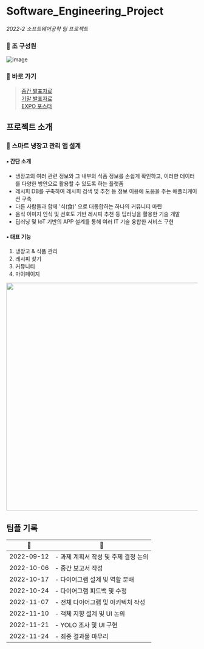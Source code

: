 # Software_Engineering_Project
*2022-2 소프트웨어공학 팀 프로젝트*

### 📍 조 구성원
![image](https://github.com/iamsoojung/Software_Engineering_Project/assets/65272297/013d5aaf-5c46-4cb5-a7fe-5b5211b03d80)

### 🔗 바로 가기 
> [중간 발표자료](https://github.com/iamsoojung/Software_Engineering_Project/blob/main/2.%20%EC%A4%91%EA%B0%84%20%EB%B0%9C%ED%91%9C/%EC%86%8C%ED%94%84%ED%8A%B8%EC%9B%A8%EC%96%B4%EA%B3%B5%ED%95%99%20%EC%A4%91%EA%B0%84%20%EB%B0%9C%ED%91%9C%20PPT-%EB%83%89%EC%9E%A5%EA%B3%A0%EB%A5%BC%20%EB%B6%80%ED%83%81%ED%95%B4.pdf)<br/>
> [기말 발표자료](https://github.com/iamsoojung/Software_Engineering_Project/blob/main/%EC%86%8C%ED%94%84%ED%8A%B8%EC%9B%A8%EC%96%B4%EA%B3%B5%ED%95%99%20%EC%B5%9C%EC%A2%85%20%EB%B0%9C%ED%91%9C%20PPT-%EB%83%89%EC%9E%A5%EA%B3%A0%EB%A5%BC%20%EB%B6%80%ED%83%81%ED%95%B4.pdf)<br/>
> [EXPO 포스터](https://github.com/iamsoojung/Software_Engineering_Project/blob/main/3.%20%EC%BA%A1%EC%8A%A4%ED%86%A4%20%EB%94%94%EC%9E%90%EC%9D%B8%20EXPO/%EC%BA%A1%EC%8A%A4%ED%86%A4%20%EB%94%94%EC%9E%90%EC%9D%B8%20EXPO-%EB%83%89%EC%9E%A5%EA%B3%A0%EB%A5%BC%EB%B6%80%ED%83%81%ED%95%B4%ED%8C%80.pdf)

## 프로젝트 소개
### 🥘 스마트 냉장고 관리 앱 설계
#### ▪️ 간단 소개
- 냉장고의 여러 관련 정보와 그 내부의 식품 정보를 손쉽게 확인하고, 이러한 데이터를 다양한 방안으로 활용할 수 있도록 하는 플랫폼
- 레시피 DB를 구축하여 레시피 검색 및 추천 등 정보 이용에 도움을 주는 애플리케이션 구축
- 다른 사람들과 함께 '식(食)' 으로 대통합하는 하나의 커뮤니티 마련
- 음식 이미지 인식 및 선호도 기반 레시피 추천 등 딥러닝을 활용한 기술 개발
- 딥러닝 및 IoT 기반의 APP 설계를 통해 여러 IT 기술 융합한 서비스 구현

#### ▪️ 대표 기능
1. 냉장고 & 식품 관리
2. 레시피 찾기
3. 커뮤니티
4. 마이페이지
<img src="https://github.com/iamsoojung/Software_Engineering_Project/assets/65272297/2da9ff81-cb2b-4b11-b2a2-120be1ba546c.png" width="600"/>

## 팀플 기록
| :date: | :page_facing_up: |
|:---:|---|
| 2022-09-12 | - 과제 계획서 작성 및 주제 결정 논의 |
| 2022-10-06 | - 중간 보고서 작성 |
| 2022-10-17 | - 다이어그램 설계 및 역할 분배 |
| 2022-10-24 | - 다이어그램 피드백 및 수정 |
| 2022-11-07 | - 전체 다이어그램 및 아키텍처 작성 |
| 2022-11-10 | - 객체 지향 설계 및 UI 논의 |
| 2022-11-21 | - YOLO 조사 및 UI 구현 |
| 2022-11-24 | - 최종 결과물 마무리 |
